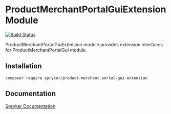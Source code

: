 # ProductMerchantPortalGuiExtension Module
[![Build Status](https://travis-ci.org/spryker/product-merchant-portal-gui-extension.svg)](https://travis-ci.org/spryker/product-merchant-portal-gui-extension)

ProductMerchantPortalGuiExtension module provides extension interfaces for ProductMerchantPortalGui module.

## Installation

```
composer require spryker/product-merchant-portal-gui-extension
```

## Documentation

[Spryker Documentation](https://documentation.spryker.com/module_guide/overview.htm)
